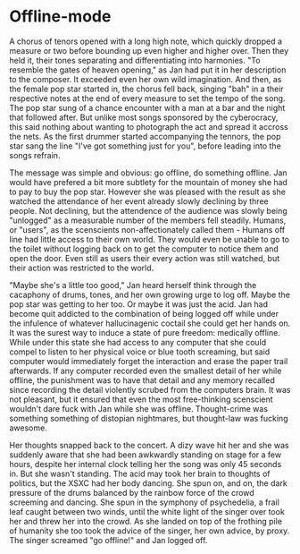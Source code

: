 Offline-mode
=========

  A chorus of tenors  opened with a long high note, which quickly dropped a measure or two before bounding up even higher and higher over. Then they held it, their tones separating and differentiating into harmonies. "To resemble the gates of heaven opening," as Jan had put it in her description to the composer. It exceeded even her own wild imagination. And then, as the female pop star started in, the chorus fell back, singing "bah" in a their respective notes at the end of every measure to set the tempo of the song. The pop star sung of a chance encounter with a man at a bar and the night that followed after. But unlike most songs sponsored by the cyberocracy, this said nothing about wanting to photograph the act and spread it accross the nets. As the first drummer started accompanying the tennors, the pop star sang the line "I've got something just for you", before leading into the songs refrain.

  The message was simple and obvious: go offline, do something offline. Jan would have prefered a bit more subtlety for the mountain of money she had to pay to buy the pop star. However she was pleased with the result as she watched the attendance of her event already slowly declining by three people. Not declining, but the attendence of the audience was slowly being "unlogged" as a measurable number of the members fell steadily. Humans, or "users", as the scenscients non-affectionately called them - Humans off line had little access to their own world. They would even be unable to go to the toilet without logging back on to get the computer to notice them and open the door. Even still as users their every action was still watched, but their action was restricted to the world.

  "Maybe she's a little too good," Jan heard herself think through the cacaphony of drums, tones, and her own growing urge to log off. Maybe the pop star was getting to her too. Or maybe it was just the acid. Jan had become quit addicted to the combination of being logged off while under the infulence of whatever hallucinagenic coctail she could get her hands on. It was the surest way to induce a state of pure freedom: medically offline. While under this state she had access to any computer that she could compel to listen to her physical voice or blue tooth screaming, but said computer would immediately forget the interaction and erase the paper trail afterwards. If any computer recorded even the smallest detail of her while offline, the punishment was to have that detail and any memory recalled since recording the detail violently scrubed from the computers brain. It was not pleasant, but it ensured that even the most free-thinking scenscient wouldn't dare fuck with Jan while she was offline. Thought-crime was something something of distopian nightmares, but thought-law was fucking awesome.

  Her thoughts snapped back to the concert. A dizy wave hit her and she was suddenly aware that she had been awkwardly standing on stage for a few hours, despite her internal clock telling her the song was only 45 seconds in. But she wasn't standing. The acid may took her brain to thoughts of politics, but the XSXC had her body dancing. She spun on, and on, the dark pressure of the drums balanced by the rainbow force of the crowd screeming and dancing. She spun in the symphony of psychedelia, a frail leaf caught between two winds, until the white light of the singer over took her and threw her into the crowd. As she landed on top of the frothing pile of humanity she too took the advice of the singer, her own advice, by proxy. The singer screamed "go offline!" and Jan logged off.

<!-- she gains her offline memories, which she doesn't even notice at first, and then sneaks out of the crowd to meet varthas who is waiting with antidotes to her drugs. She plots and plans and then waakes up the next morning online and unaware of the night before. When she checks the stats she is able to determine that only a handful of people actually logged off in spite of the fact that the night before she only saw dozens logging off the night before. She blames this on the drug, but in book 3 we find out that they were being shuffled to mercury and deleted from the internet and the world. -->
